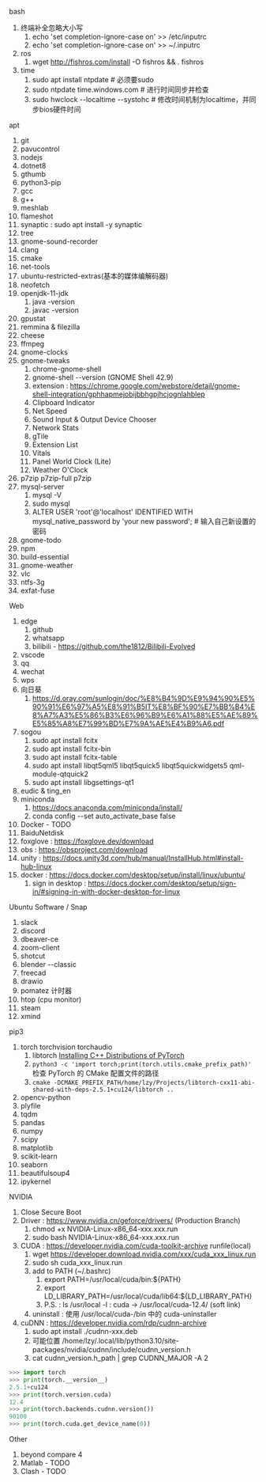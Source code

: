 bash
1. 终端补全忽略大小写
   1. echo 'set completion-ignore-case on' >> /etc/inputrc
   2. echo 'set completion-ignore-case on' >> ~/.inputrc
2. ros
   1. wget http://fishros.com/install -O fishros && . fishros
3. time
   1. sudo apt install ntpdate # 必须要sudo
   2. sudo ntpdate time.windows.com # 进行时间同步并检查
   3. sudo hwclock --localtime --systohc # 修改时间机制为localtime，并同步bios硬件时间


apt
1. git
2. pavucontrol
3. nodejs
4. dotnet8
5. gthumb
6. python3-pip
7. gcc
8. g++
9. meshlab
10. flameshot
11. synaptic : sudo apt install -y synaptic
12. tree
13. gnome-sound-recorder
14. clang
15. cmake
16. net-tools
17. ubuntu-restricted-extras(基本的媒体编解码器)
18. neofetch
19. openjdk-11-jdk
    1. java -version
    2. javac -version
20. gpustat
21. remmina & filezilla
22. cheese
23. ffmpeg
24. gnome-clocks
25. gnome-tweaks
    1. chrome-gnome-shell
    2. gnome-shell --version (GNOME Shell 42.9)
    3. extension : https://chrome.google.com/webstore/detail/gnome-shell-integration/gphhapmejobijbbhgpjhcjognlahblep
    4. Clipboard Indicator
    5. Net Speed
    6. Sound Input & Output Device Chooser
    7. Network Stats
    8. gTile
    9. Extension List
    10. Vitals
    11. Panel World Clock (Lite)
    12. Weather O'Clock
26. p7zip p7zip-full p7zip
27. mysql-server
    1. mysql -V
    2. sudo mysql
    3. ALTER USER 'root'@'localhost' IDENTIFIED WITH mysql_native_password by 'your new password';  # 输入自己新设置的密码
28. gnome-todo
29. npm
30. build-essential
31. gnome-weather
32. vlc
33. ntfs-3g
34. exfat-fuse









Web
1. edge
   1. github
   2. whatsapp
   3. bilibili - https://github.com/the1812/Bilibili-Evolved
2. vscode
3. qq
4. wechat
5. wps
6. 向日葵
   1. https://d.oray.com/sunlogin/doc/%E8%B4%9D%E9%94%90%E5%90%91%E6%97%A5%E8%91%B5IT%E8%BF%90%E7%BB%B4%E8%A7%A3%E5%86%B3%E6%96%B9%E6%A1%88%E5%AE%89%E5%85%A8%E7%99%BD%E7%9A%AE%E4%B9%A6.pdf
7. sogou
   1. sudo apt install fcitx
   2. sudo apt install fcitx-bin
   3. sudo apt install fcitx-table
   4. sudo apt install libqt5qml5 libqt5quick5 libqt5quickwidgets5 qml-module-qtquick2
   5. sudo apt install libgsettings-qt1
8. eudic & ting_en
9.  miniconda
    1. https://docs.anaconda.com/miniconda/install/
    2. conda config --set auto_activate_base false
10. Docker - TODO
11. BaiduNetdisk
12. foxglove : https://foxglove.dev/download
13. obs : https://obsproject.com/download
14. unity : https://docs.unity3d.com/hub/manual/InstallHub.html#install-hub-linux
15. docker : https://docs.docker.com/desktop/setup/install/linux/ubuntu/
    1. sign in desktop : https://docs.docker.com/desktop/setup/sign-in/#signing-in-with-docker-desktop-for-linux


Ubuntu Software / Snap
1. slack
2. discord
3. dbeaver-ce
4. zoom-client
5. shotcut
6. blender --classic
7. freecad
8. drawio
9. pomatez 计时器
10. htop (cpu monitor)
11. steam
12. xmind




pip3
1. torch torchvision torchaudio
   1. libtorch [Installing C++ Distributions of PyTorch](https://pytorch.org/cppdocs/installing.html)
   2. `python3 -c 'import torch;print(torch.utils.cmake_prefix_path)'` 检查 PyTorch 的 CMake 配置文件的路径
   3. `cmake -DCMAKE_PREFIX_PATH/home/lzy/Projects/libtorch-cxx11-abi-shared-with-deps-2.5.1+cu124/libtorch ..`
2. opencv-python
3. plyfile
4. tqdm
5. pandas
6. numpy
7. scipy
8. matplotlib
9.  scikit-learn
10. seaborn
11. beautifulsoup4
12. ipykernel





NVIDIA
1. Close Secure Boot
2. Driver : https://www.nvidia.cn/geforce/drivers/  (Production Branch)
   1. chmod +x NVIDIA-Linux-x86_64-xxx.xxx.run
   2. sudo bash NVIDIA-Linux-x86_64-xxx.xxx.run
3. CUDA : https://developer.nvidia.com/cuda-toolkit-archive runfile(local)
   1. wget https://developer.download.nvidia.com/xxx/cuda_xxx_linux.run
   2. sudo sh cuda_xxx_linux.run
   3. add to PATH (~/.bashrc)
      1. export PATH=/usr/local/cuda/bin:${PATH}
      2. export LD_LIBRARY_PATH=/usr/local/cuda/lib64:${LD_LIBRARY_PATH}
      3. P.S. : ls /usr/local -l : cuda -> /usr/local/cuda-12.4/ (soft link)
   4. uninstall : 使用 /usr/local/cuda-<version>/bin 中的 cuda-uninstaller
4. cuDNN : https://developer.nvidia.com/rdp/cudnn-archive
   1. sudo apt install ./cudnn-xxx.deb
   2. 可能位置 /home/lzy/.local/lib/python3.10/site-packages/nvidia/cudnn/include/cudnn_version.h
   3. cat cudnn_version.h_path | grep CUDNN_MAJOR -A 2

```python
>>> import torch
>>> print(torch.__version__)
2.5.1+cu124
>>> print(torch.version.cuda)
12.4
>>> print(torch.backends.cudnn.version())
90100
>>> print(torch.cuda.get_device_name(0))
```


Other
1. beyond compare 4
2. Matlab - TODO
3. Clash - TODO




